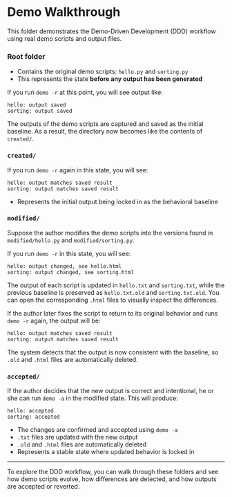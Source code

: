 # Demo Walkthrough

This folder demonstrates the Demo-Driven Development (DDD) workflow using real demo scripts and output files.

### Root folder
- Contains the original demo scripts: `hello.py` and `sorting.py`
- This represents the state **before any output has been generated**

If you run `demo -r` at this point, you will see output like:

```
hello: output saved
sorting: output saved
```

The outputs of the demo scripts are captured and saved as the initial baseline.
As a result, the directory now becomes like the contents of `created/`.

### `created/`

If you run `demo -r` again in this state, you will see:

```
hello: output matches saved result
sorting: output matches saved result
```
- Represents the initial output being locked in as the behavioral baseline

### `modified/`
Suppose the author modifies the demo scripts into the versions found in `modified/hello.py` and `modified/sorting.py`.

If you run `demo -r` in this state, you will see:

```
hello: output changed, see hello.html
sorting: output changed, see sorting.html
```

The output of each script is updated in `hello.txt` and `sorting.txt`, while the previous baseline is preserved as `hello.txt.old` and `sorting.txt.old`.
You can open the corresponding `.html` files to visually inspect the differences.

If the author later fixes the script to return to its original behavior and runs `demo -r` again, the output will be:

```
hello: output matches saved result
sorting: output matches saved result
```

The system detects that the output is now consistent with the baseline, so `.old` and `.html` files are automatically deleted.
### `accepted/`
If the author decides that the new output is correct and intentional, he or she can run `demo -a` in the modified state. This will produce:

```
hello: accepted
sorting: accepted
```

- The changes are confirmed and accepted using `demo -a`
- `.txt` files are updated with the new output
- `.old` and `.html` files are automatically deleted
- Represents a stable state where updated behavior is locked in

---

To explore the DDD workflow, you can walk through these folders and see how demo scripts evolve, how differences are detected, and how outputs are accepted or reverted.
